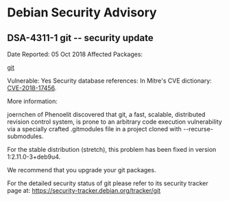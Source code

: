 
Debian Security Advisory
========================


DSA-4311-1 git -- security update
---------------------------------



Date Reported:
05 Oct 2018
Affected Packages:

[git](https://packages.debian.org/src:git)

Vulnerable:
Yes
Security database references:
In Mitre's CVE dictionary: [CVE-2018-17456](https://security-tracker.debian.org/tracker/CVE-2018-17456).  

More information:

joernchen of Phenoelit discovered that git, a fast, scalable,
distributed revision control system, is prone to an arbitrary code
execution vulnerability via a specially crafted .gitmodules file in a
project cloned with --recurse-submodules.


For the stable distribution (stretch), this problem has been fixed in
version 1:2.11.0-3+deb9u4.


We recommend that you upgrade your git packages.


For the detailed security status of git please refer to its security
tracker page at:
<https://security-tracker.debian.org/tracker/git>






